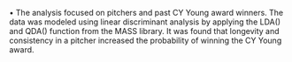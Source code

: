 • The analysis focused on pitchers and past CY Young award winners. The data was  modeled using linear discriminant analysis by applying the LDA() and QDA() function from the MASS library. It was found that longevity and consistency in a pitcher increased the probability of winning the CY Young award. 
